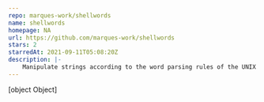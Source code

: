 ```yaml
---
repo: marques-work/shellwords
name: shellwords
homepage: NA
url: https://github.com/marques-work/shellwords
stars: 2
starredAt: 2021-09-11T05:08:20Z
description: |-
    Manipulate strings according to the word parsing rules of the UNIX Bourne shell.
---
```


[object Object]
